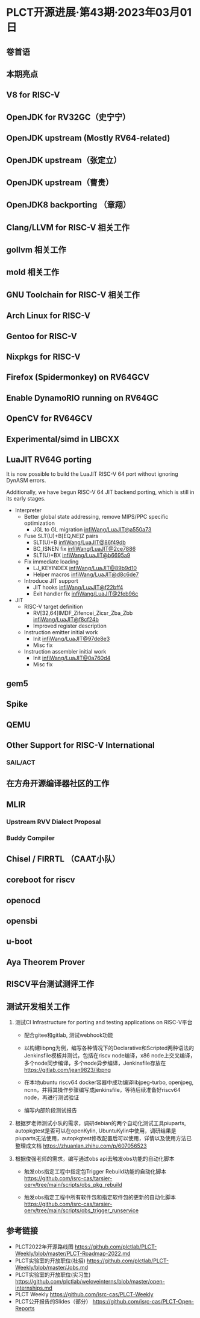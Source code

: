 # PLCT开源进展·第43期·2023年03月01日

## 卷首语


## 本期亮点


## V8 for RISC-V

## OpenJDK for RV32GC（史宁宁）


## OpenJDK upstream (Mostly RV64-related)

## OpenJDK upstream（张定立）

## OpenJDK upstream（曹贵）

## OpenJDK8 backporting （章翔）

## Clang/LLVM for RISC-V 相关工作

## gollvm 相关工作

## mold 相关工作

## GNU Toolchain for RISC-V 相关工作

## Arch Linux for RISC-V

## Gentoo for RISC-V

## Nixpkgs for RISC-V

## Firefox (Spidermonkey) on RV64GCV

## Enable DynamoRIO running on RV64GC

## OpenCV for RV64GCV

## Experimental/simd in LIBCXX

## LuaJIT RV64G porting

It is now possible to build the LuaJIT RISC-V 64 port without ignoring DynASM errors.

Additionally, we have begun RISC-V 64 JIT backend porting, which is still in its early stages. 

- Interpreter
  - Better global state addressing, remove MIPS/PPC specific optimization
    - JGL to GL migration [infiWang/LuaJIT@a550a73](https://github.com/infiWang/LuaJIT/commit/a550a73af53fa8d1e1f3a00fae5e9fd7e8d896ac)
  - Fuse SLT(U)+B[EQ,NE]Z pairs
    - SLT(U)+B [infiWang/LuaJIT@86f49db](https://github.com/infiWang/LuaJIT/commit/86f49dbedd68b6d1bb298e7968360d2d8d09a515)
    - BC_ISNEN fix [infiWang/LuaJIT@2ce7886](https://github.com/infiWang/LuaJIT/commit/2ce7886e649fd7c12a53c5a2b6c9927b04ad89e1)
    - SLT(U)+BX [infiWang/LuaJIT@b6695a9](https://github.com/infiWang/LuaJIT/commit/b6695a96302fa827ad73e9cf94a7fd386946dce6)
  - Fix immediate loading
    - LJ_KEYINDEX [infiWang/LuaJIT@89b9d10](https://github.com/infiWang/LuaJIT/commit/89b9d10bcd5d72736625a102be08c2816d2a746c)
    - Helper macros [infiWang/LuaJIT@d8c6de7](https://github.com/infiWang/LuaJIT/commit/d8c6de74e58326dcb9f4b9b142e7f1ad393b6cdf)
  - Introduce JIT support
    - JIT hooks [infiWang/LuaJIT@f22bff4](https://github.com/infiWang/LuaJIT/commit/f22bff46b4a666893730b14c8922389a6c83fc1d)
    - Exit handler fix [infiWang/LuaJIT@2feb96c](https://github.com/infiWang/LuaJIT/commit/2feb96c3c85eff8a20d05551f943f324cdac83a3)
- JIT
  - RISC-V target definition
    - RV[32,64]IMDF_Zifencei_Zicsr_Zba_Zbb [infiWang/LuaJIT@f8cf24b](https://github.com/infiWang/LuaJIT/commit/f8cf24bdeffa56320963587170afb8eba4e1d89d)
    - Improved register description
  - Instruction emitter initial work
    - Init [infiWang/LuaJIT@97de8e3](https://github.com/infiWang/LuaJIT/commit/97de8e3d49f9a27990d397f4511ab91fceaf4f48)
    - Misc fix
  - Instruction assembler initial work
    - Init [infiWang/LuaJIT@0a760d4](https://github.com/infiWang/LuaJIT/commit/0a760d45f4f5259eb412fa44eedac5fa58fe4772)
    - Misc fix

## gem5

## Spike

## QEMU

## Other Support for RISC-V International

### SAIL/ACT

## 在方舟开源编译器社区的工作

## MLIR

### Upstream RVV Dialect Proposal


### Buddy Compiler


## Chisel / FIRRTL （CAAT小队）

## coreboot for riscv

## openocd

## opensbi

## u-boot

## Aya Theorem Prover

## RISCV平台测试测评工作

## 测试开发相关工作
1. 测试CI Infrastructure for porting and testing applications on RISC-V平台

   - 配合gitee和gitlab, 测试webhook功能

   - 以构建libpng为例，编写各种情况下的Declarative和Scripted两种语法的Jenkinsfile模板并测试，包括在riscv node编译，x86 node上交叉编译，多个node同步编译，多个node异步编译，Jenkinsfile存放在 https://gitlab.com/jean9823/libpng

   - 在本地ubuntu riscv64 docker容器中成功编译libjpeg-turbo, openjpeg, ncnn，并将其操作步骤编写成jenkinsfile，等待后续准备好riscv64 node，再进行测试验证

   - 编写内部阶段测试报告

2. 根据罗老师测试小队的需求，调研debian的两个自动化测试工具piuparts, autopkgtest是否可以在openKylin, UbuntuKylin中使用，调研结果是piuparts无法使用，autopkgtest修改配置后可以使用，详情以及使用方法已整理成文档 https://zhuanlan.zhihu.com/p/607056523

3. 根据俊强老师的需求，编写通过obs api去触发obs功能的自动化脚本

   - 触发obs指定工程中指定包Trigger Rebuild功能的自动化脚本 https://github.com/isrc-cas/tarsier-oerv/tree/main/scripts/obs_pkg_rebuild

   - 触发obs指定工程中所有软件包和指定软件包的更新的自动化脚本 https://github.com/isrc-cas/tarsier-oerv/tree/main/scripts/obs_trigger_runservice

## 参考链接

- PLCT2022年开源路线图 https://github.com/plctlab/PLCT-Weekly/blob/master/PLCT-Roadmap-2022.md
- PLCT实验室的开放职位(社招) https://github.com/plctlab/PLCT-Weekly/blob/master/Jobs.md
- PLCT实验室的开放职位(实习生) https://github.com/plctlab/weloveinterns/blob/master/open-internships.md
- PLCT Weekly https://github.com/isrc-cas/PLCT-Weekly
- PLCT公开报告的Slides（部分） https://github.com/isrc-cas/PLCT-Open-Reports
